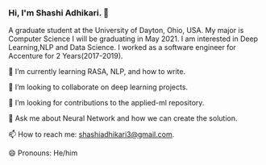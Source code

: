### Hi, I'm Shashi Adhikari. 👋

<!--
**ShashiAdhikari/ShashiAdhikari** is a ✨ _special_ ✨ repository because its `README.md` (this file) appears on your GitHub profile.-->
A graduate student at the University of Dayton, Ohio, USA. My major is Computer Science I will be graduating in May 2021. 
I am interested in Deep Learning,NLP and Data Science.
I worked as a software engineer for Accenture for 2 Years(2017-2019).


🌱 I’m currently learning RASA, NLP, and how to write.

👯 I’m looking to collaborate on deep learning projects.

🤔 I’m looking for contributions to the applied-ml repository.

💬 Ask me about Neural Network and how we can create the solution.

📫 How to reach me: shashiadhikari3@gmail.com.

😄 Pronouns: He/him

